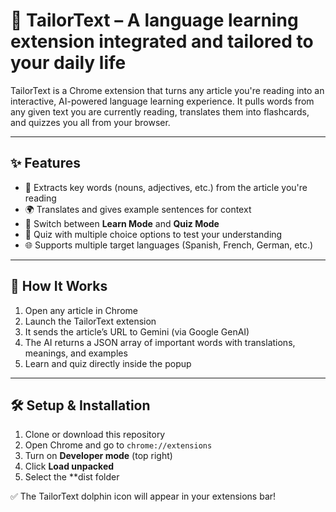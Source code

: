 # 🐬 TailorText – A language learning extension integrated and tailored to your daily life

TailorText is a Chrome extension that turns any article you're reading into an interactive, AI-powered language learning experience. It pulls words from any given text you are currently reading, translates them into flashcards, and quizzes you all from your browser.

---

## ✨ Features

- 📖 Extracts key words (nouns, adjectives, etc.) from the article you're reading
- 🌍 Translates and gives example sentences for context
- 🔁 Switch between **Learn Mode** and **Quiz Mode**
- 🧠 Quiz with multiple choice options to test your understanding
- 🌐 Supports multiple target languages (Spanish, French, German, etc.)

---

## 🚀 How It Works

1. Open any article in Chrome
2. Launch the TailorText extension
3. It sends the article’s URL to Gemini (via Google GenAI)
4. The AI returns a JSON array of important words with translations, meanings, and examples
5. Learn and quiz directly inside the popup

---

## 🛠 Setup & Installation

1. Clone or download this repository
2. Open Chrome and go to `chrome://extensions`
3. Turn on **Developer mode** (top right)
4. Click **Load unpacked**
5. Select the **dist folder

✅ The TailorText dolphin icon will appear in your extensions bar!


